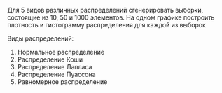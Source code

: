 Для 5 видов различных распределений сгенерировать выборки, состоящие из
10, 50 и 1000 элементов.
На одном графике построить плотность и гистограмму распределения для каждой из выборок

Виды распределений:
1. Нормальное распределение
2. Распределение Коши
3. Распределение Лапласа
4. Распределение Пуассона
5. Равномерное распределение
